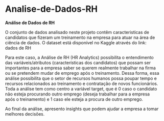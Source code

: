 # Analise-de-Dados-RH

**Análise de Dados de RH**

O conjunto de dados analisado neste projeto contêm caracteristicas de candidatos que fizeram um treinamento na empresa para atuar na área de ciência de dados. O dataset está disponível no Kaggle através do link: dados de RH

Para este caso, a Análise de RH (HR Analytics) possibilita o entendimento das variáveis/atributos (características dos candidatos) que possam ser importantes para a empresa saber se querem realmente trabalhar na firma ou se pretendem mudar de emprego após o treinamento. Dessa forma, essa análise possibilita que o setor de recursos humanos possa poupar tempo e recursos relacionados ao treinamento e contratação de novos funcionários. Toda a análise tem como centro a variável target, que é 0 caso o candidato não esteja procurando outro emprego (deseja trabalhar para a empresa após o treinamento) e 1 caso ele esteja a procura de outro emprego.

Ao final da análise, apresento insights que podem ajudar a empresa a tomar melhores decisões.

